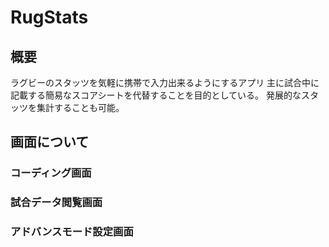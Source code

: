 # RugStats
## 概要
ラグビーのスタッツを気軽に携帯で入力出来るようにするアプリ
主に試合中に記載する簡易なスコアシートを代替することを目的としている。
発展的なスタッツを集計することも可能。

## 画面について
### コーディング画面
### 試合データ閲覧画面
### アドバンスモード設定画面

